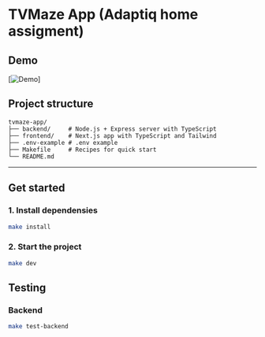 # TVMaze App (Adaptiq home assigment)

## Demo
[![Demo](https://www.youtube.com/watch?v=HNwcDL_rutg&ab_channel=ArtemSavchenko)]

## Project structure

```
tvmaze-app/
├── backend/     # Node.js + Express server with TypeScript
├── frontend/    # Next.js app with TypeScript and Tailwind
├── .env-example # .env example
├── Makefile     # Recipes for quick start
└── README.md
```

---

## Get started

### 1. Install dependensies

```bash
make install
```

### 2. Start the project

```bash
make dev
```

## Testing

### Backend

```bash
make test-backend
```



